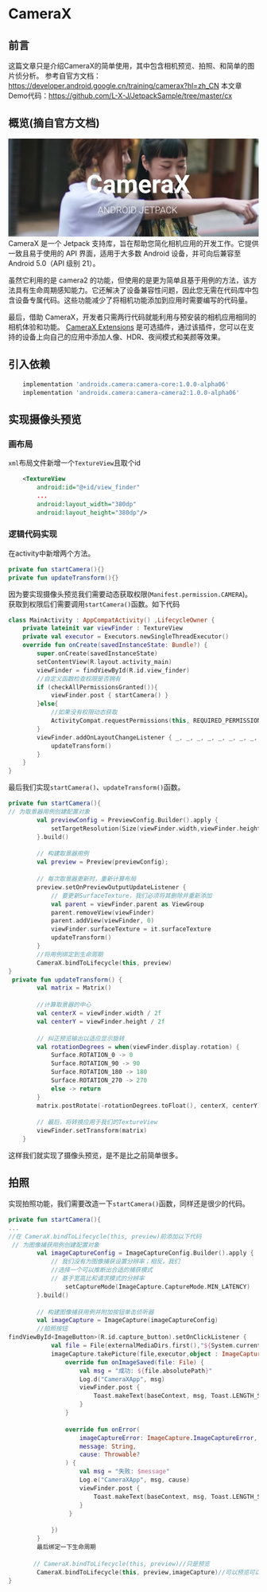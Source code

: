 # CameraX

## 前言
这篇文章只是介绍CameraX的简单使用，其中包含相机预览、拍照、和简单的图片侦分析。
参考自官方文档：https://developer.android.google.cn/training/camerax?hl=zh_CN
本文章Demo代码：https://github.com/L-X-J/JetpackSample/tree/master/cx
## 概览(摘自官方文档)
[![点击跳转到外网](./cxp.png)](https://youtu.be/QYkTXJ2TuiA)
CameraX 是一个 Jetpack 支持库，旨在帮助您简化相机应用的开发工作。它提供一致且易于使用的 API 界面，适用于大多数 Android 设备，并可向后兼容至 Android 5.0（API 级别 21）。

虽然它利用的是 camera2 的功能，但使用的是更为简单且基于用例的方法，该方法具有生命周期感知能力。它还解决了设备兼容性问题，因此您无需在代码库中包含设备专属代码。这些功能减少了将相机功能添加到应用时需要编写的代码量。

最后，借助 CameraX，开发者只需两行代码就能利用与预安装的相机应用相同的相机体验和功能。 [CameraX Extensions](https://developer.android.google.cn/training/camerax/vendor-extensions?hl=zh_CN) 是可选插件，通过该插件，您可以在支持的设备上向自己的应用中添加人像、HDR、夜间模式和美颜等效果。

## 引入依赖
```gradle
    implementation 'androidx.camera:camera-core:1.0.0-alpha06'
    implementation 'androidx.camera:camera-camera2:1.0.0-alpha06'
```
## 实现摄像头预览
### 画布局
`xml`布局文件新增一个`TextureView`且取个id
```xml
    <TextureView
        android:id="@+id/view_finder"
        ...
        android:layout_width="380dp"
        android:layout_height="380dp"/>
```
### 逻辑代码实现
在activity中新增两个方法。
```kotlin
private fun startCamera(){}
private fun updateTransform(){}
```
因为要实现摄像头预览我们需要动态获取权限(`Manifest.permission.CAMERA`)。
获取到权限后们需要调用`startCamera()`函数。如下代码
```kotlin
class MainActivity : AppCompatActivity() ,LifecycleOwner {
    private lateinit var viewFinder : TextureView
    private val executor = Executors.newSingleThreadExecutor()
    override fun onCreate(savedInstanceState: Bundle?) {
        super.onCreate(savedInstanceState)
        setContentView(R.layout.activity_main)
        viewFinder = findViewById(R.id.view_finder)
        //自定义函数检查权限是否拥有
        if (checkAllPermissionsGranted()){
            viewFinder.post { startCamera() }
        }else{
            //如果没有权限动态获取
            ActivityCompat.requestPermissions(this, REQUIRED_PERMISSIONS, REQUEST_CODE_PERMISSIONS)
        }
        viewFinder.addOnLayoutChangeListener { _, _, _, _, _, _, _, _, _ ->
            updateTransform()
        }
    }
}
```
最后我们实现`startCamera()`、`updateTransform()`函数。
```kotlin
private fun startCamera(){
// 为取景器用例创建配置对象
        val previewConfig = PreviewConfig.Builder().apply {
            setTargetResolution(Size(viewFinder.width,viewFinder.height))
        }.build()

        // 构建取景器用例
        val preview = Preview(previewConfig);

        // 每次取景器更新时，重新计算布局
        preview.setOnPreviewOutputUpdateListener {
            // 要更新SurfaceTexture，我们必须将其删除并重新添加
            val parent = viewFinder.parent as ViewGroup
            parent.removeView(viewFinder)
            parent.addView(viewFinder, 0)
            viewFinder.surfaceTexture = it.surfaceTexture
            updateTransform()
        }
        //将用例绑定到生命周期
        CameraX.bindToLifecycle(this, preview)
}
 private fun updateTransform() {
        val matrix = Matrix()

        //计算取景器的中心
        val centerX = viewFinder.width / 2f
        val centerY = viewFinder.height / 2f

        // 纠正预览输出以适应显示旋转
        val rotationDegrees = when(viewFinder.display.rotation) {
            Surface.ROTATION_0 -> 0
            Surface.ROTATION_90 -> 90
            Surface.ROTATION_180 -> 180
            Surface.ROTATION_270 -> 270
            else -> return
        }
        matrix.postRotate(-rotationDegrees.toFloat(), centerX, centerY)

        // 最后，将转换应用于我们的TextureView
        viewFinder.setTransform(matrix)
    }
```
这样我们就实现了摄像头预览，是不是比之前简单很多。

## 拍照
实现拍照功能，我们需要改造一下`startCamera()`函数，同样还是很少的代码。
```kotlin
private fun startCamera(){
...
//在 CameraX.bindToLifecycle(this, preview)前添加以下代码
 // 为图像捕获用例创建配置对象
        val imageCaptureConfig = ImageCaptureConfig.Builder().apply {
            // 我们没有为图像捕获设置分辨率；相反，我们
            //选择一个可以推断出合适的捕获模式
            // 基于宽高比和请求模式的分辨率
                setCaptureMode(ImageCapture.CaptureMode.MIN_LATENCY)
        }.build()

        // 构建图像捕获用例并附加按钮单击侦听器
        val imageCapture = ImageCapture(imageCaptureConfig)
        //拍照按钮
findViewById<ImageButton>(R.id.capture_button).setOnClickListener {
            val file = File(externalMediaDirs.first(),"${System.currentTimeMillis()}.jpg")
            imageCapture.takePicture(file,executor,object : ImageCapture.OnImageSavedListener{
                override fun onImageSaved(file: File) {
                    val msg = "成功: ${file.absolutePath}"
                    Log.d("CameraXApp", msg)
                    viewFinder.post {
                        Toast.makeText(baseContext, msg, Toast.LENGTH_SHORT).show()
                    }
                }

                override fun onError(
                    imageCaptureError: ImageCapture.ImageCaptureError,
                    message: String,
                    cause: Throwable?
                ) {
                    val msg = "失败: $message"
                    Log.e("CameraXApp", msg, cause)
                    viewFinder.post {
                        Toast.makeText(baseContext, msg, Toast.LENGTH_SHORT).show()
                    }
                 }

            })
        }
        最后绑定一下生命周期
        
       // CameraX.bindToLifecycle(this, preview)//只是预览
        CameraX.bindToLifecycle(this, preview,imageCapture)//可以预览可以拍照
}
```